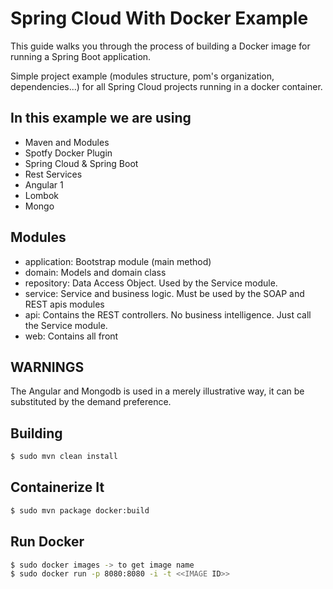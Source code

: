 # Spring Cloud With Docker Example
This guide walks you through the process of building a Docker image for running a Spring Boot application.

Simple project example (modules structure, pom's organization, dependencies...) for all Spring Cloud projects running in a docker container.

## In this example we are using
* Maven and Modules
* Spotfy Docker Plugin
* Spring Cloud & Spring Boot
* Rest Services
* Angular 1
* Lombok
* Mongo

## Modules

* application: Bootstrap module (main method)
* domain: Models and domain class
* repository: Data Access Object. Used by the Service module.
* service: Service and business logic. Must be used by the SOAP and REST apis modules
* api: Contains the REST controllers. No business intelligence. Just call the Service module.
* web: Contains all front

## WARNINGS
The Angular and Mongodb is used in a merely illustrative way, it can be substituted by the demand preference.

## Building

```bash
$ sudo mvn clean install
```

## Containerize It

```bash
$ sudo mvn package docker:build
```

## Run Docker
```bash
$ sudo docker images -> to get image name
$ sudo docker run -p 8080:8080 -i -t <<IMAGE ID>>
```